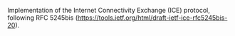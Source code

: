 Implementation of the Internet Connectivity Exchange (ICE) protocol, following RFC 5245bis
(https://tools.ietf.org/html/draft-ietf-ice-rfc5245bis-20).
